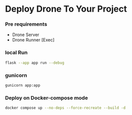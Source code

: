 # Deploy Drone To Your Project

### Pre requirements
- Drone Server
- Drone Runner [Exec]

### local Run
```bash
flask --app app run --debug
```

### gunicorn
```bash
gunicorn app:app
```

### Deploy on Docker-compose mode
```bash
docker compose up --no-deps --force-recreate --build -d
```
